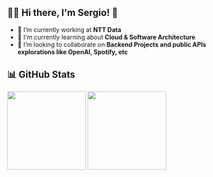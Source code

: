 ## 👨‍💻 Hi there, I'm Sergio! 👋

- 🔭 I’m currently working at **NTT Data**
- 🌱 I'm currently learning about **Cloud & Software Architecture**
- 👯 I’m looking to collaborate on **Backend Projects and public APIs explorations like OpenAI, Spotify, etc**

## 📊 GitHub Stats
<img height="180em" src="https://github-readme-stats.vercel.app/api?username=sherrerap&show_icons=true"/> <img height="180em" src="https://github-readme-stats.vercel.app/api/top-langs/?username=sherrerap&layout=compact"/>
